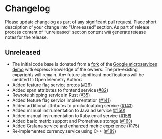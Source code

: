 # Changelog

Please update changelog as part of any significant pull request. Place short
description of your change into "Unreleased" section. As part of release process
content of "Unreleased" section content will generate release notes for the
release.

## Unreleased

* The initial code base is donated from a
[fork](https://github.com/julianocosta89/opentelemetry-microservices-demo) of
the [Google microservices
demo](https://github.com/GoogleCloudPlatform/microservices-demo) with express
knowledge of the owners. The pre-existing copyrights will remain. Any future
significant modifications will be credited to OpenTelemetry Authors.
* Added feature flag service protos
([#26](https://github.com/open-telemetry/opentelemetry-demo-webstore/pull/26))
* Added span attributes to frontend service
([#82](https://github.com/open-telemetry/opentelemetry-demo-webstore/pull/82))
* Rewrote shipping service in Rust
([#35](https://github.com/open-telemetry/opentelemetry-demo-webstore/issues/35))
* Added feature flag service implementation
([#141](https://github.com/open-telemetry/opentelemetry-demo-webstore/pull/141))
* Added additional attributes to productcatalog service
([#143](https://github.com/open-telemetry/opentelemetry-demo-webstore/pull/143))
* Added manual instrumentation to Java ad service
([#150](https://github.com/open-telemetry/opentelemetry-demo-webstore/pull/150))
* Added manual instrumentation to Ruby email service
([#158](https://github.com/open-telemetry/opentelemetry-demo-webstore/pull/158))
* Added basic metric support and Prometheus storage
([#160](https://github.com/open-telemetry/opentelemetry-demo-webstore/pull/160))
* Added Grafana service and enhanced metric experience
([#175](https://github.com/open-telemetry/opentelemetry-demo-webstore/pull/175))
* Re-implemented currency service using C++
([#189](https://github.com/open-telemetry/opentelemetry-demo-webstore/pull/189))
